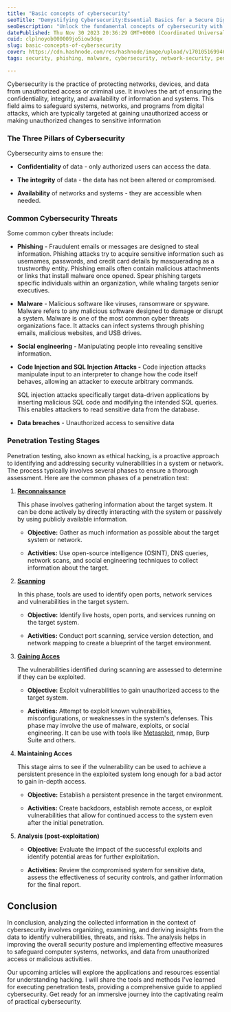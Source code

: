 ```yaml
---
title: "Basic concepts of cybersecurity"
seoTitle: "Demystifying Cybersecurity:Essential Basics for a Secure Digital World"
seoDescription: "Unlock the fundamental concepts of cybersecurity with this comprehensive guide. Learn the core principles, threats, and protective measures."
datePublished: Thu Nov 30 2023 20:36:29 GMT+0000 (Coordinated Universal Time)
cuid: clplnoyob000009jo5iow3dqx
slug: basic-concepts-of-cybersecurity
cover: https://cdn.hashnode.com/res/hashnode/image/upload/v1701051699468/f897f013-cd14-4c04-8384-0a2df611d839.jpeg
tags: security, phishing, malware, cybersecurity, network-security, penetration-testing, cybersecurity-1

---
```


Cybersecurity is the practice of protecting networks, devices, and data from unauthorized access or criminal use. It involves the art of ensuring the confidentiality, integrity, and availability of information and systems. This field aims to safeguard systems, networks, and programs from digital attacks, which are typically targeted at gaining unauthorized access or making unauthorized changes to sensitive information

### **The Three Pillars of Cybersecurity**

Cybersecurity aims to ensure the:

* **Confidentiality** of data - only authorized users can access the data.
    
* **The integrity** of data - the data has not been altered or compromised.
    
* **Availability** of networks and systems - they are accessible when needed.
    

### **Common Cybersecurity Threats**

Some common cyber threats include:

* **Phishing** - Fraudulent emails or messages are designed to steal information. Phishing attacks try to acquire sensitive information such as usernames, passwords, and credit card details by masquerading as a trustworthy entity. Phishing emails often contain malicious attachments or links that install malware once opened. Spear phishing targets specific individuals within an organization, while whaling targets senior executives.
    
* **Malware** - Malicious software like viruses, ransomware or spyware. Malware refers to any malicious software designed to damage or disrupt a system. Malware is one of the most common cyber threats organizations face. It attacks can infect systems through phishing emails, malicious websites, and USB drives.
    
* **Social engineering** - Manipulating people into revealing sensitive information.
    
* **Code Injection and SQL Injection Attacks -** Code injection attacks manipulate input to an interpreter to change how the code itself behaves, allowing an attacker to execute arbitrary commands.
    
    SQL injection attacks specifically target data-driven applications by inserting malicious SQL code and modifying the intended SQL queries. This enables attackers to read sensitive data from the database.
    
* **Data breaches** - Unauthorized access to sensitive data
    

### Penetration Testing Stages

Penetration testing, also known as ethical hacking, is a proactive approach to identifying and addressing security vulnerabilities in a system or network. The process typically involves several phases to ensure a thorough assessment. Here are the common phases of a penetration test:

1. [**Reconnaissance**](https://hashnode.com/post/clpnl4j70000909l82j88gawk)
    
    This phase involves gathering information about the target system. It can be done actively by directly interacting with the system or passively by using publicly available information.
    
    * **Objective:** Gather as much information as possible about the target system or network.
        
    * **Activities:** Use open-source intelligence (OSINT), DNS queries, network scans, and social engineering techniques to collect information about the target.
        
2. [**Scanning**](https://bilaldotcom.hashnode.dev/the-scanning-phase)
    
    In this phase, tools are used to identify open ports, network services and vulnerabilities in the target system.
    
    * **Objective:** Identify live hosts, open ports, and services running on the target system.
        
    * **Activities:** Conduct port scanning, service version detection, and network mapping to create a blueprint of the target environment.
        
3. [**Gaining Acces**](https://bilaldotcom.hashnode.dev/the-gaining-access-phase)
    
    The vulnerabilities identified during scanning are assessed to determine if they can be exploited.
    
    * **Objective:** Exploit vulnerabilities to gain unauthorized access to the target system.
        
    * **Activities:** Attempt to exploit known vulnerabilities, misconfigurations, or weaknesses in the system's defenses. This phase may involve the use of malware, exploits, or social engineering. It can be use with tools like [Metasploit](https://blog.fikara.io/metasploit-sur-kali-linux), nmap, Burp Suite and others.
        
4. **Maintaining Acces**
    
    This stage aims to see if the vulnerability can be used to achieve a persistent presence in the exploited system long enough for a bad actor to gain in-depth access.
    
    * **Objective:** Establish a persistent presence in the target environment.
        
    * **Activities:** Create backdoors, establish remote access, or exploit vulnerabilities that allow for continued access to the system even after the initial penetration.
        
5. **Analysis (post-exploitation)**
    
    * **Objective:** Evaluate the impact of the successful exploits and identify potential areas for further exploitation.
        
    * **Activities:** Review the compromised system for sensitive data, assess the effectiveness of security controls, and gather information for the final report.
        

## Conclusion

In conclusion, analyzing the collected information in the context of cybersecurity involves organizing, examining, and deriving insights from the data to identify vulnerabilities, threats, and risks. The analysis helps in improving the overall security posture and implementing effective measures to safeguard computer systems, networks, and data from unauthorized access or malicious activities.

Our upcoming articles will explore the applications and resources essential for understanding hacking. I will share the tools and methods I've learned for executing penetration tests, providing a comprehensive guide to applied cybersecurity. Get ready for an immersive journey into the captivating realm of practical cybersecurity.